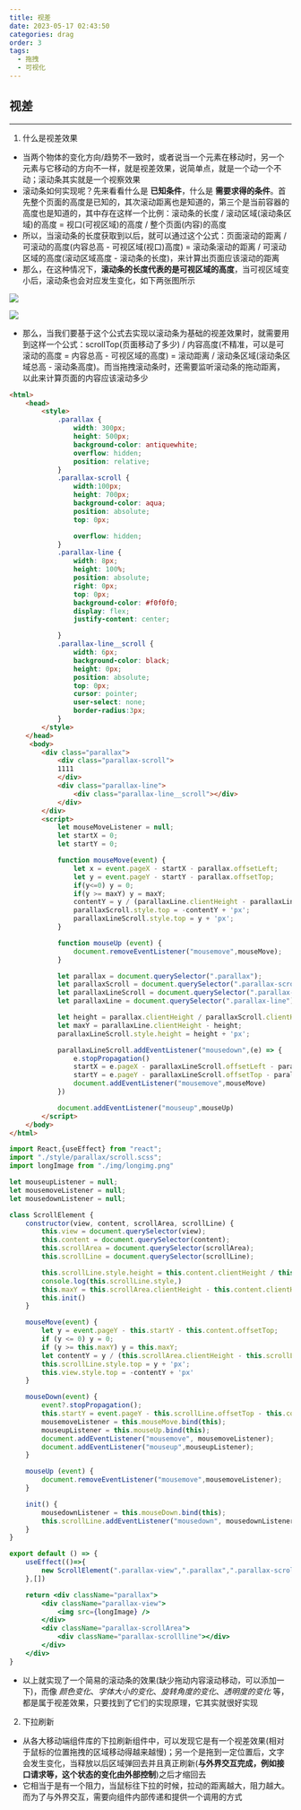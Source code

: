 ```yaml
---
title: 视差
date: 2023-05-17 02:43:50
categories: drag
order: 3
tags:
  - 拖拽
  - 可视化
---
```



## 视差
---
1. 什么是视差效果
- 当两个物体的变化方向/趋势不一致时，或者说当一个元素在移动时，另一个元素与它移动的方向不一样，就是视差效果，说简单点，就是一个动一个不动；滚动条其实就是一个视察效果
- 滚动条如何实现呢？先来看看什么是 **已知条件**，什么是 **需要求得的条件**。首先整个页面的高度是已知的，其次滚动距离也是知道的，第三个是当前容器的高度也是知道的，其中存在这样一个比例：滚动条的长度 / 滚动区域(滚动条区域)的高度 = 视口(可视区域)的高度 / 整个页面(内容)的高度
- 所以，当滚动条的长度获取到以后，就可以通过这个公式：页面滚动的距离 / 可滚动的高度(内容总高 - 可视区域(视口)高度) = 滚动条滚动的距离 / 可滚动区域的高度(滚动区域高度 - 滚动条的长度)，来计算出页面应该滚动的距离
- 那么，在这种情况下，**滚动条的长度代表的是可视区域的高度**，当可视区域变小后，滚动条也会对应发生变化，如下两张图所示

![](../browser/img/991677989160_.pic.jpg)

![](../browser/img/1001677989271_.pic.jpg)

- 那么，当我们要基于这个公式去实现以滚动条为基础的视差效果时，就需要用到这样一个公式：scrollTop(页面移动了多少) / 内容高度(不精准，可以是可滚动的高度 = 内容总高 - 可视区域的高度) = 滚动距离 / 滚动条区域(滚动条区域总高 - 滚动条高度)。而当拖拽滚动条时，还需要监听滚动条的拖动距离，以此来计算页面的内容应该滚动多少

```html
<html>
    <head>
        <style>
            .parallax {
                width: 300px;
                height: 500px;
                background-color: antiquewhite;
                overflow: hidden;
                position: relative;
            }
            .parallax-scroll {
                width:100px;
                height: 700px;
                background-color: aqua;
                position: absolute;
                top: 0px;

                overflow: hidden;
            }
            .parallax-line {
                width: 8px;
                height: 100%;
                position: absolute;
                right: 0px;
                top: 0px;
                background-color: #f0f0f0;
                display: flex;
                justify-content: center;

            }
            .parallax-line__scroll {
                width: 6px;
                background-color: black;
                height: 0px;
                position: absolute;
                top: 0px;
                cursor: pointer;
                user-select: none;
                border-radius:3px;
            }
        </style>
    </head>
     <body>
        <div class="parallax">
            <div class="parallax-scroll">
            1111
            </div>
            <div class="parallax-line">
                <div class="parallax-line__scroll"></div>
            </div>
        </div>
        <script>
            let mouseMoveListener = null;
            let startX = 0;
            let startY = 0;

            function mouseMove(event) {
                let x = event.pageX - startX - parallax.offsetLeft;
                let y = event.pageY - startY - parallax.offsetTop;
                if(y<=0) y = 0;
                if(y >= maxY) y = maxY;
                contentY = y / (parallaxLine.clientHeight - parallaxLineScroll.clientHeight) * (parallaxScroll.clientHeight - parallax.clientHeight)
                parallaxScroll.style.top = -contentY + 'px';
                parallaxLineScroll.style.top = y + 'px';
            }

            function mouseUp (event) {
                document.removeEventListener("mousemove",mouseMove);
            }

            let parallax = document.querySelector(".parallax");
            let parallaxScroll = document.querySelector(".parallax-scroll");
            let parallaxLineScroll = document.querySelector(".parallax-line__scroll");
            let parallaxLine = document.querySelector(".parallax-line");

            let height = parallax.clientHeight / parallaxScroll.clientHeight * parallaxLine.clientHeight;
            let maxY = parallaxLine.clientHeight - height;
            parallaxLineScroll.style.height = height + 'px';

            parallaxLineScroll.addEventListener("mousedown",(e) => {
                e.stopPropagation()
                startX = e.pageX - parallaxLineScroll.offsetLeft - parallax.offsetLeft;
                startY = e.pageY - parallaxLineScroll.offsetTop - parallax.offsetTop;
                document.addEventListener("mousemove",mouseMove)
            })

            document.addEventListener("mouseup",mouseUp)
        </script>
    </body>
</html>
```

```jsx
import React,{useEffect} from "react";
import "./style/parallax/scroll.scss";
import longImage from "./img/longimg.png"

let mouseupListener = null;
let mousemoveListener = null;
let mousedownListener = null;

class ScrollElement {
    constructor(view, content, scrollArea, scrollLine) {
        this.view = document.querySelector(view);
        this.content = document.querySelector(content);
        this.scrollArea = document.querySelector(scrollArea);
        this.scrollLine = document.querySelector(scrollLine);

        this.scrollLine.style.height = this.content.clientHeight / this.view.clientHeight * this.scrollArea.clientHeight + 'px';
        console.log(this.scrollLine.style,)
        this.maxY = this.scrollArea.clientHeight - this.content.clientHeight / this.view.clientHeight * this.scrollArea.clientHeight;
        this.init()
    }

    mouseMove(event) {
        let y = event.pageY - this.startY - this.content.offsetTop;
        if (y <= 0) y = 0;
        if (y >= this.maxY) y = this.maxY;
        let contentY = y / (this.scrollArea.clientHeight - this.scrollLine.clientHeight) * (this.view.clientHeight - this.content.clientHeight);
        this.scrollLine.style.top = y + 'px';
        this.view.style.top = -contentY + 'px'
    }

    mouseDown(event) {
        event?.stopPropagation();
        this.startY = event.pageY - this.scrollLine.offsetTop - this.content.offsetTop;
        mousemoveListener = this.mouseMove.bind(this);
        mouseupListener = this.mouseUp.bind(this);
        document.addEventListener("mousemove", mousemoveListener);
        document.addEventListener("mouseup",mouseupListener);
    }

    mouseUp (event) {
        document.removeEventListener("mousemove",mousemoveListener);
    }

    init() {
        mousedownListener = this.mouseDown.bind(this);
        this.scrollLine.addEventListener("mousedown", mousedownListener);
    }
}

export default () => {
    useEffect(()=>{
        new ScrollElement(".parallax-view",".parallax",".parallax-scrollArea",".parallax-scrollline");
    },[])

    return <div className="parallax">
        <div className="parallax-view">
            <img src={longImage} />
        </div>
        <div className="parallax-scrollArea">
            <div className="parallax-scrollline"></div>
        </div>
    </div>
}
```

- 以上就实现了一个简易的滚动条的效果(缺少拖动内容滚动移动，可以添加一下)，而像 *颜色变化*、*字体大小的变化*、*旋转角度的变化*、*透明度的变化* 等，都是属于视差效果，只要找到了它们的实现原理，它其实就很好实现

2. 下拉刷新
- 从各大移动端组件库的下拉刷新组件中，可以发现它是有一个视差效果(相对于鼠标的位置拖拽的区域移动得越来越慢)；另一个是拖到一定位置后，文字会发生变化，当释放以后区域弹回去并且真正刷新(**与外界交互完成，例如接口请求等，这个状态的变化由外部控制**)之后才缩回去
- 它相当于是有一个阻力，当鼠标往下拉的时候，拉动的距离越大，阻力越大。而为了与外界交互，需要向组件内部传递和提供一个调用的方式